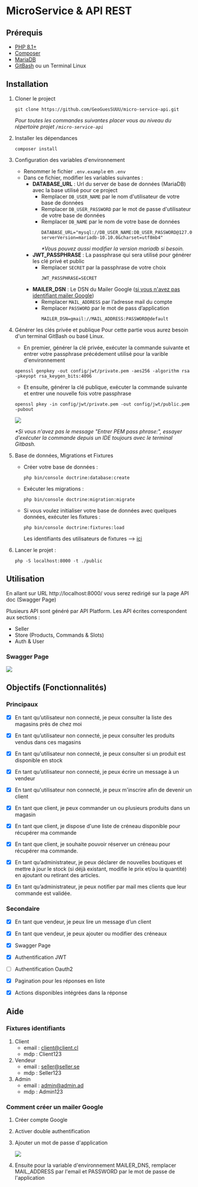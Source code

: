 # MicroService & API REST

## Prérequis
- [PHP 8.1+](https://www.php.net/downloads.php)
- [Composer](https://getcomposer.org/download/)
- [MariaDB](https://mariadb.org/download/)
- [GitBash](https://git-scm.com/downloads) ou un Terminal Linux

## Installation
1. Cloner le project
    ```shell
    git clone https://github.com/GeoGuesSUUU/micro-service-api.git
    ```
   _Pour toutes les commandes suivantes placer vous au niveau du répertoire projet `/micro-service-api`_
2. Installer les dépendances
    ```shell
    composer install
    ```
3. Configuration des variables d'environnement
    - Renommer le fichier `.env.example` en `.env`
    - Dans ce fichier, modifier les variables suivantes :
      - **DATABASE_URL** : Url du server de base de données (MariaDB) avec la base utilisé pour ce project
        - Remplacer `DB_USER_NAME` par le nom d'utilisateur de votre base de données
        - Remplacer `DB_USER_PASSWORD` par le mot de passe d'utilisateur de votre base de données
        - Remplacer `DB_NAME` par le nom de votre base de données
           ```
           DATABASE_URL="mysql://DB_USER_NAME:DB_USER_PASSWORD@127.0.0.1:3306/DB_NAME?serverVersion=mariadb-10.10.0&charset=utf8mb4"
           ```
          _*Vous pouvez aussi modifier la version mariadb si besoin._
      - **JWT_PASSPHRASE** : La passphrase qui sera utilisé pour générer les clé privé et public
          - Remplacer `SECRET` par la passphrase de votre choix
             ```
             JWT_PASSPHRASE=SECRET
             ```
      - **MAILER_DSN** : Le DSN du Mailer Google ([si vous n'avez pas identifiant mailer Google](#comment-créer-un-mailer-google))
          - Remplacer `MAIL_ADDRESS` par l’adresse mail du compte
          - Remplacer `PASSWORD` par le mot de pass d’application
             ```
             MAILER_DSN=gmail://MAIL_ADDRESS:PASSWORD@default
             ```
4. Générer les clés privée et publique
Pour cette partie vous aurez besoin d'un terminal GitBash ou basé Linux.
   - En premier, générer la clé privée, exécuter la commande suivante et entrer votre passphrase précédement utilisé pour la varible d'environnement 
    ```shell
    openssl genpkey -out config/jwt/private.pem -aes256 -algorithm rsa -pkeyopt rsa_keygen_bits:4096
    ```
   - Et ensuite, générer la clé publique, exécuter la commande suivante et entrer une nouvelle fois votre passphrase
    ```shell
    openssl pkey -in config/jwt/private.pem -out config/jwt/public.pem -pubout
    ```
   ![](docs/openssl.png)

    _*Si vous n'avez pas le message "Entrer PEM pass phrase:", essayer d\'exécuter la commande depuis un IDE toujours avec le terminal Gitbash._
5. Base de données, Migrations et Fixtures
   - Créer votre base de données :
      ```shell
      php bin/console doctrine:database:create
      ```
   - Exécuter les migrations :
     ```shell
     php bin/console doctrine:migration:migrate
     ```
   - Si vous voulez initialiser votre base de données avec quelques données, exécuter les fixtures :
     ```shell
     php bin/console doctrine:fixtures:load
     ```
     Les identifiants des utilisateurs de fixtures --> [ici](#fixtures-identifiants)
6. Lancer le projet :
     ```shell
     php -S localhost:8000 -t ./public
     ```


## Utilisation
En allant sur URL http://localhost:8000/ vous serez redirigé sur la page API doc (Swagger Page)

Plusieurs API sont généré par API Platform. Les API écrites correspondent aux sections :
- Seller
- Store (Products, Commands & Slots)
- Auth & User
### Swagger Page
![](docs/swagger.png)

## Objectifs (Fonctionnalités)
### Principaux
- [x] En tant qu’utilisateur non connecté, je peux consulter la liste des magasins près de chez moi
- [x] En tant qu’utilisateur non connecté, je peux consulter les produits vendus dans ces magasins
- [x] En tant qu'utilisateur non connecté, je peux consulter si un produit est disponible en stock
- [x] En tant qu’utilisateur non connecté, je peux écrire un message à un vendeur
- [x] En tant qu'utilisateur non connecté, je peux m'inscrire afin de devenir un client

- [x] En tant que client, je peux commander un ou plusieurs produits dans un magasin
- [x] En tant que client, je dispose d'une liste de créneau disponible pour récupérer ma commande
- [x] En tant que client, je souhaite pouvoir réserver un créneau pour récupérer ma commande.

- [x] En tant qu’administrateur, je peux déclarer de nouvelles boutiques et mettre à jour le stock (si déjà existant, modifie le prix et/ou la quantité) en ajoutant ou retirant des articles.
- [x] En tant qu’administrateur, je peux notifier par mail mes clients que leur commande est validée.

### Secondaire
- [x] En tant que vendeur, je peux lire un message d’un client
- [x] En tant que vendeur, je peux ajouter ou modifier des créneaux

- [x] Swagger Page
- [x] Authentification JWT
- [ ] Authentification Oauth2
- [x] Pagination pour les réponses en liste
- [x] Actions disponibles intégrées dans la réponse

## Aide
### Fixtures identifiants
1. Client
    - email : client@client.cl
    - mdp : Client123
2. Vendeur
    - email : seller@seller.se
    - mdp : Seller123
3. Admin
    - email : admin@admin.ad
    - mdp : Admin123
### Comment créer un mailer Google
1. Créer compte Google
2. Activer double authentification
3. Ajouter un mot de passe d'application

    ![](docs/google-mailer.png)
4. Ensuite pour la variable d'environnement MAILER_DNS, remplacer MAIL_ADDRESS par l'email et PASSWORD par le mot de passe de l'application
